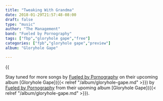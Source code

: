 ```yaml
---
title: "Tweaking With Grandma"
date: 2018-01-29T21:57:48-08:00
draft: false
type: "music"
author: "The Management"
band: "Fueled by Pornography"
tags: ["fbp","gloryhole gape","free"]
categories: ["fpb","gloryhole gape","preview"]
album: "Gloryhole Gape"

---
```

{{<audio
    src="/downloads/fueled-by-pornography/tweaking-with-grandma.mp3"
    name="Tweaking with Grandma"
    band="Fueled by Pornography"
    album="Gloryhole Gape"
    wav="/downloads/fueled-by-pornography/tweaking-with-grandma.wav"
    aif="/downloads/fueled-by-pornography/tweaking-with-grandma.aif"
    flac="/downloads/fueled-by-pornography/tweaking-with-grandma.flac"
    >}}

Stay tuned for more songs by [Fueled by Pornography](/band/fueled-by-pornography/) on their
upcoming album [Gloryhole Gape]({{< relref "/album/gloryhole-gape.md" >}}) by
[Fueled by Pornography](/band/fueled-by-pornography/) from their upoming album
[Gloryhole Gape]({{< relref "/album/gloryhole-gape.md" >}}).
